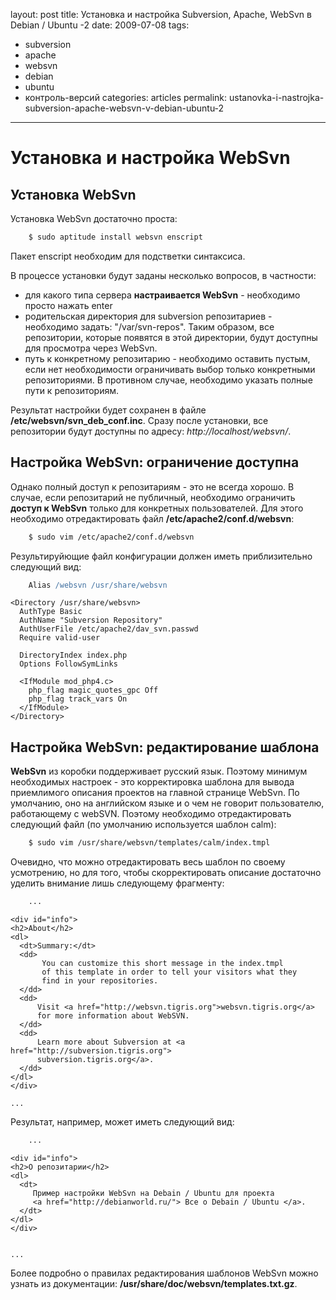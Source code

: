 layout: post
title: Установка и настройка Subversion, Apache, WebSvn в Debian / Ubuntu -2
date: 2009-07-08
tags:
- subversion
-  apache
-  websvn
-  debian
-  ubuntu
-  контроль-версий
categories: articles
permalink: ustanovka-i-nastrojka-subversion-apache-websvn-v-debian-ubuntu-2
---
<!-- more -->
Установка и настройка WebSvn
=====================

Установка WebSvn
----------------------
Установка WebSvn достаточно проста:

``` bash
    $ sudo aptitude install websvn enscript
```
Пакет enscript необходим для подстветки синтаксиса. 

В процессе установки будут заданы несколько вопросов, в частности: 

  * для какого типа сервера **настраивается WebSvn** - необходимо просто нажать enter
  * родительская директория для subversion репозитариев - необходимо задать: "/var/svn-repos". Таким образом, все репозитории, которые появятся в этой директории, будут доступны для просмотра через WebSvn.
  * путь к конкретному репозитарию - необходимо оставить пустым, если нет необходимости ограничивать выбор только конкретными репозиториями. В противном случае, необходимо указать полные пути к репозиториям.

Результат настройки будет сохранен в файле **/etc/websvn/svn_deb_conf.inc**. 
Сразу после установки, все репозитории будут доступны по адресу: *http://localhost/websvn/*. 

Настройка WebSvn: ограничение доступна
---------------------------------------------------
Однако полный доступ к репозитариям - это не всегда хорошо. В случае, если репозитарий не публичный, необходимо ограничить **доступ к WebSvn** только для конкретных пользователей. Для этого необходимо отредактировать файл **/etc/apache2/conf.d/websvn**:

``` bash
    $ sudo vim /etc/apache2/conf.d/websvn
```
Результируйющие файл конфигурации должен иметь приблизительно следующий вид:

``` apache
    Alias /websvn /usr/share/websvn
```
    <Directory /usr/share/websvn>
      AuthType Basic
      AuthName "Subversion Repository"
      AuthUserFile /etc/apache2/dav_svn.passwd
      Require valid-user

      DirectoryIndex index.php
      Options FollowSymLinks

      <IfModule mod_php4.c>
        php_flag magic_quotes_gpc Off
        php_flag track_vars On
      </IfModule>
    </Directory>

Настройка WebSvn: редактирование шаблона
-------------------------------------------------------
**WebSvn** из коробки поддерживает русский язык. Поэтому минимум необходимых настроек - это корректировка шаблона для вывода приемлимого описания проектов на главной странице WebSvn. По умолчанию, оно на английском языке и о чем не говорит пользователю, работающему с webSVN. Поэтому необходимо отредактировать следующий файл (по умолчанию используется шаблон calm):

``` bash
    $ sudo vim /usr/share/websvn/templates/calm/index.tmpl
```
Очевидно, что можно отредактировать весь шаблон по своему усмотрению, но для того, чтобы скорректировать описание достаточно уделить внимание лишь следующему фрагменту:

``` html
    ...
```
    <div id="info">
    <h2>About</h2>
    <dl>
      <dt>Summary:</dt>
      <dd>
           You can customize this short message in the index.tmpl 
           of this template in order to tell your visitors what they 
           find in your repositories.
      </dd>
      <dd>
          Visit <a href="http://websvn.tigris.org">websvn.tigris.org</a> 
          for more information about WebSVN.
      </dd>
      <dd>
          Learn more about Subversion at <a href="http://subversion.tigris.org">
          subversion.tigris.org</a>.
      </dd>
    </dl>
    </div>

    ...

Результат, например, может иметь следующий вид:

``` html
    ...
```
    <div id="info">
    <h2>О репозитарии</h2>
    <dl>
      <dt>
         Пример настройки WebSvn на Debain / Ubuntu для проекта 
         <a href="http://debianworld.ru/"> Все о Debain / Ubuntu </a>.
      </dt>
    </dl>
    </div>
    

    ...

Более подробно о правилах редактирования шаблонов WebSvn можно узнать из документации: **/usr/share/doc/websvn/templates.txt.gz**.